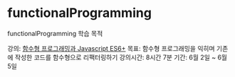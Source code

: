 # functionalProgramming
functionalProgramming 학습 목적

강의: [함수형 프로그래밍과 Javascript ES6+](https://www.inflearn.com/course/functional-es6#curriculum)
목표: 함수형 프로그래밍을 익히며 기존에 작성한 코드를 함수형으로 리팩터링하기
강의시간: 8시간 7분
기간: 6월 2일 ~ 6월 5일
